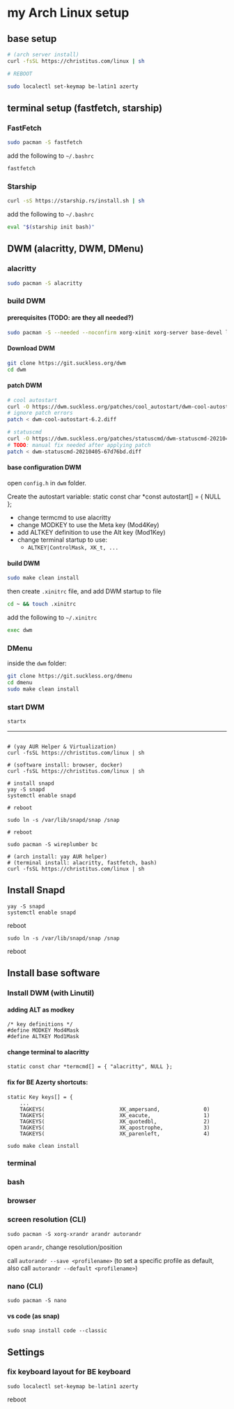 # my Arch Linux setup

## base setup
```bash
# (arch server install)
curl -fsSL https://christitus.com/linux | sh

# REBOOT

sudo localectl set-keymap be-latin1 azerty
```

## terminal setup (fastfetch, starship)

### FastFetch

```bash
sudo pacman -S fastfetch
```
add the following to `~/.bashrc`
```bash
fastfetch
```

### Starship

```bash
curl -sS https://starship.rs/install.sh | sh
```
add the following to `~/.bashrc`

```bash
eval "$(starship init bash)"
```

## DWM (alacritty, DWM, DMenu)

### alacritty

```bash
sudo pacman -S alacritty
```

### build DWM

#### prerequisites (TODO: are they all needed?)
```bash
sudo pacman -S --needed --noconfirm xorg-xinit xorg-server base-devel libx11 libxinerama libxft git unzip lxappearance curl nano libxcb meson libev uthash libconfig
```

#### Download DWM

```bash
git clone https://git.suckless.org/dwm
cd dwm
```

#### patch DWM

```bash
# cool autostart
curl -O https://dwm.suckless.org/patches/cool_autostart/dwm-cool-autostart-6.2.diff
# ignore patch errors
patch < dwm-cool-autostart-6.2.diff

# statuscmd
curl -O https://dwm.suckless.org/patches/statuscmd/dwm-statuscmd-20210405-67d76bd.diff
# TODO: manual fix needed after applying patch
patch < dwm-statuscmd-20210405-67d76bd.diff
```

#### base configuration DWM

open `config.h` in `dwm` folder.

Create the autostart variable:
static const char *const autostart[] = {
	NULL
};

- change termcmd to use alacritty
- change MODKEY to use the Meta key (Mod4Key)
- add ALTKEY definition to use the Alt key (Mod1Key)
- change terminal startup to use:
  - `ALTKEY|ControlMask, XK_t, ...`

#### build DWM

```bash
sudo make clean install
```
then create `.xinitrc` file, and add DWM startup to file
```bash
cd ~ && touch .xinitrc
```
add the following to `~/.xinitrc`

```bash
exec dwm
```

### DMenu

inside the `dwm` folder:
```bash
git clone https://git.suckless.org/dmenu
cd dmenu
sudo make clean install
```

### start DWM

```bash
startx
```

---

```

# (yay AUR Helper & Virtualization)
curl -fsSL https://christitus.com/linux | sh

# (software install: browser, docker)
curl -fsSL https://christitus.com/linux | sh

# install snapd
yay -S snapd
systemctl enable snapd

# reboot

sudo ln -s /var/lib/snapd/snap /snap

# reboot
```

```
sudo pacman -S wireplumber bc
```

```
# (arch install: yay AUR helper)
# (terminal install: alacritty, fastfetch, bash)
curl -fsSL https://christitus.com/linux | sh
```


## Install Snapd

```
yay -S snapd
systemctl enable snapd
```

reboot

```
sudo ln -s /var/lib/snapd/snap /snap
```

reboot

## Install base software

### Install DWM (with Linutil)

#### adding ALT as modkey

```
/* key definitions */
#define MODKEY Mod4Mask
#define ALTKEY Mod1Mask
```

#### change terminal to alacritty

```
static const char *termcmd[] = { "alacritty", NULL };
```

#### fix for BE Azerty shortcuts:

```
static Key keys[] = {
    ...
    TAGKEYS(                        XK_ampersand,              0)
    TAGKEYS(                        XK_eacute,                 1)
    TAGKEYS(                        XK_quotedbl,               2)
    TAGKEYS(                        XK_apostrophe,             3)
    TAGKEYS(                        XK_parenleft,              4)
```

```
sudo make clean install
```

### terminal

### bash

### browser

### screen resolution (CLI)

```
sudo pacman -S xorg-xrandr arandr autorandr
```

open `arandr`, change resolution/position

call `autorandr --save <profilename>` (to set a specific profile as default, also call `autorandr --default <profilename>`)

### nano (CLI)

```
sudo pacman -S nano
```

#### vs code (as snap)

`sudo snap install code --classic`

## Settings

### fix keyboard layout for BE keyboard

```
sudo localectl set-keymap be-latin1 azerty
```

reboot
